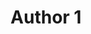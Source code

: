 ---
title: Author 1
description: Lighthouse is an amazing tool that helps you identify specific speed problems on your website.
image: "mig-final-2017_breh7h.jpg"
---